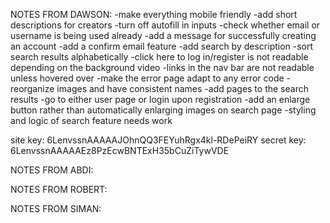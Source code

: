 NOTES FROM DAWSON:
-make everything mobile friendly
-add short descriptions for creators
-turn off autofill in inputs
-check whether email or username is being used already
-add a message for successfully creating an account
-add a confirm email feature
-add search by description
-sort search results alphabetically
-click here to log in/register is not readable depending on the background video
-links in the nav bar are not readable unless hovered over
-make the error page adapt to any error code
-reorganize images and have consistent names
-add pages to the search results
-go to either user page or login upon registration
-add an enlarge button rather than automatically enlarging images on search page
-styling and logic of search feature needs work

site key: 6LenvssnAAAAAJOhnQQ3FEYuhRgx4kl-RDePeiRY
secret key: 6LenvssnAAAAAEz8PzEcwBNTExH35bCuZiTywVDE

NOTES FROM ABDI:

NOTES FROM ROBERT:

NOTES FROM SIMAN: